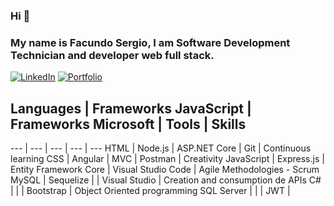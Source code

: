 ### Hi 👋

### My name is Facundo Sergio, I am Software Development Technician and developer web full stack.
[![LinkedIn](https://img.shields.io/badge/-LinkedIn-0077B5?style=for-the-badge&logo=linkedin&logoColor=white)](https://www.linkedin.com/in/facundo-sergio/)
[![Portfolio](https://img.shields.io/badge/-Portfolio-0077B5?style=for-the-badge&logo=portfolio&logoColor=white)](https://portfolio-fs.up.railway.app/)

## Languages  | Frameworks JavaScript | Frameworks Microsoft | Tools | Skills
--- | --- | --- | --- | ---
HTML | Node.js | ASP.NET Core | Git | Continuous learning
CSS | Angular | MVC | Postman | Creativity
JavaScript | Express.js | Entity Framework Core | Visual Studio Code | Agile Methodologies - Scrum
MySQL | Sequelize |  | Visual Studio | Creation and consumption de APIs
C# |  |  | Bootstrap | Object Oriented programming
SQL Server |  |  | JWT |
